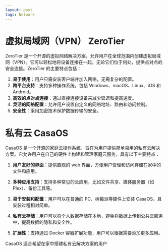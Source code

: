 ```yaml
---
layout: post
tags: Network
---
```


# 虚拟局域网（VPN） ZeroTier

ZeroTier 是一个开源的虚拟网络解决方案，允许用户在全球范围内创建虚拟局域网（VPN）。它可以轻松地将设备连接在一起，无论它们位于何处，提供点对点的安全连接。ZeroTier 的主要特点包括：

1. **易于使用**：用户只需安装客户端并加入网络，无需复杂的配置。
2. **跨平台支持**：支持多种操作系统，包括 Windows、macOS、Linux、iOS 和 Android。
3. **高效的点对点连接**：通过直接连接设备来减少延迟和提高速度。
4. **灵活的网络配置**：允许用户设置自定义的网络地址、路由和访问控制。
5. **安全性**：采用加密技术保护数据传输的安全。


# 私有云 CasaOS

CasaOS 是一个开源的家庭云操作系统，旨在为用户提供简单易用的私有云解决方案。它允许用户在自己的硬件上构建和管理家庭云服务，具有以下主要特点：

1. **用户友好的界面**：提供直观的 web 界面，方便用户管理和访问存储在家中的文件和应用。

2. **多种应用支持**：支持多种常见的云应用，比如文件共享、媒体服务器（如 Plex）、备份工具等。

3. **易于安装和配置**：用户可以在普通的 PC、树莓派等硬件上安装 CasaOS，且安装过程相对简单。

4. **私有云存储**：用户可以将个人数据存储在本地，避免将数据上传到公共云服务中，提高数据的隐私和安全性。

5. **扩展性**：支持通过 Docker 容器扩展功能，用户可以根据需要添加更多应用。

CasaOS 适合希望在家中搭建私有云解决方案的用户
